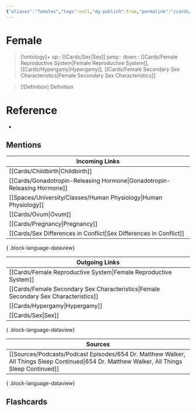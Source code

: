 ```yaml
---
{"aliases":"females","tags":null,"dg-publish":true,"permalink":"/cards/female/","dgPassFrontmatter":true}
---
```


# Female

> [!ontology]+
> up:: [[Cards/Sex\|Sex]]
> jump:: 
> down:: [[Cards/Female Reproductive System\|Female Reproductive System]], [[Cards/Hypergamy\|Hypergamy]], [[Cards/Female Secondary Sex Characteristics\|Female Secondary Sex Characteristics]]

> [!Definition] Definition

# Reference

- 

## Mentions

| Incoming Links                                                              |
| --------------------------------------------------------------------------- |
| [[Cards/Childbirth\|Childbirth]]                                         |
| [[Cards/Gonadotropin-Releasing Hormone\|Gonadotropin-Releasing Hormone]] |
| [[Spaces/University/Classes/Human Physiology\|Human Physiology]]         |
| [[Cards/Ovum\|Ovum]]                                                     |
| [[Cards/Pregnancy\|Pregnancy]]                                           |
| [[Cards/Sex Differences in Conflict\|Sex Differences in Conflict]]       |

{ .block-language-dataview}

| Outgoing Links                                                                          |
| --------------------------------------------------------------------------------------- |
| [[Cards/Female Reproductive System\|Female Reproductive System]]                     |
| [[Cards/Female Secondary Sex Characteristics\|Female Secondary Sex Characteristics]] |
| [[Cards/Hypergamy\|Hypergamy]]                                                       |
| [[Cards/Sex\|Sex]]                                                                   |

{ .block-language-dataview}

| Sources                                                                                                                                         |
| ----------------------------------------------------------------------------------------------------------------------------------------------- |
| [[Sources/Podcasts/Podcast Episodes/654 Dr. Matthew Walker, All Things Sleep Continued\|654 Dr. Matthew Walker, All Things Sleep Continued]] |

{ .block-language-dataview}

## Flashcards